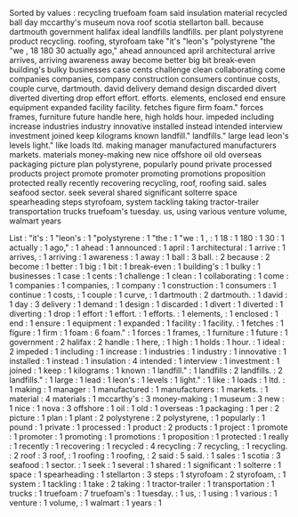Sorted by values :
recycling truefoam foam said insulation material recycled ball day mccarthy's museum nova roof scotia stellarton ball. because dartmouth government halifax ideal landfills landfills. per plant polystyrene product recycling. roofing, styrofoam take "it's "leon's "polystyrene "the "we , 18 180 30 actually ago," ahead announced april architectural arrive arrives, arriving awareness away become better big bit break-even building's bulky businesses case cents challenge clean collaborating come companies companies, company construction consumers continue costs, couple curve, dartmouth. david delivery demand design discarded divert diverted diverting drop effort effort. efforts. elements, enclosed end ensure equipment expanded facility facility. fetches figure firm foam." forces frames, furniture future handle here, high holds hour. impeded including increase industries industry innovative installed instead intended interview investment joined keep kilograms known landfill." landfills." large lead leon's levels light." like loads ltd. making manager manufactured manufacturers markets. materials money-making new nice offshore oil old overseas packaging picture plan polystyrene, popularly pound private processed products project promote promoter promoting promotions proposition protected really recently recovering recycling, roof, roofing said. sales seafood sector. seek several shared significant solterre space spearheading steps styrofoam, system tackling taking tractor-trailer transportation trucks truefoam's tuesday. us, using various venture volume, walmart years 

List :
"it's : 1
"leon's : 1
"polystyrene : 1
"the : 1
"we : 1
, : 1
18 : 1
180 : 1
30 : 1
actually : 1
ago," : 1
ahead : 1
announced : 1
april : 1
architectural : 1
arrive : 1
arrives, : 1
arriving : 1
awareness : 1
away : 1
ball : 3
ball. : 2
because : 2
become : 1
better : 1
big : 1
bit : 1
break-even : 1
building's : 1
bulky : 1
businesses : 1
case : 1
cents : 1
challenge : 1
clean : 1
collaborating : 1
come : 1
companies : 1
companies, : 1
company : 1
construction : 1
consumers : 1
continue : 1
costs, : 1
couple : 1
curve, : 1
dartmouth : 2
dartmouth. : 1
david : 1
day : 3
delivery : 1
demand : 1
design : 1
discarded : 1
divert : 1
diverted : 1
diverting : 1
drop : 1
effort : 1
effort. : 1
efforts. : 1
elements, : 1
enclosed : 1
end : 1
ensure : 1
equipment : 1
expanded : 1
facility : 1
facility. : 1
fetches : 1
figure : 1
firm : 1
foam : 6
foam." : 1
forces : 1
frames, : 1
furniture : 1
future : 1
government : 2
halifax : 2
handle : 1
here, : 1
high : 1
holds : 1
hour. : 1
ideal : 2
impeded : 1
including : 1
increase : 1
industries : 1
industry : 1
innovative : 1
installed : 1
instead : 1
insulation : 4
intended : 1
interview : 1
investment : 1
joined : 1
keep : 1
kilograms : 1
known : 1
landfill." : 1
landfills : 2
landfills. : 2
landfills." : 1
large : 1
lead : 1
leon's : 1
levels : 1
light." : 1
like : 1
loads : 1
ltd. : 1
making : 1
manager : 1
manufactured : 1
manufacturers : 1
markets. : 1
material : 4
materials : 1
mccarthy's : 3
money-making : 1
museum : 3
new : 1
nice : 1
nova : 3
offshore : 1
oil : 1
old : 1
overseas : 1
packaging : 1
per : 2
picture : 1
plan : 1
plant : 2
polystyrene : 2
polystyrene, : 1
popularly : 1
pound : 1
private : 1
processed : 1
product : 2
products : 1
project : 1
promote : 1
promoter : 1
promoting : 1
promotions : 1
proposition : 1
protected : 1
really : 1
recently : 1
recovering : 1
recycled : 4
recycling : 7
recycling, : 1
recycling. : 2
roof : 3
roof, : 1
roofing : 1
roofing, : 2
said : 5
said. : 1
sales : 1
scotia : 3
seafood : 1
sector. : 1
seek : 1
several : 1
shared : 1
significant : 1
solterre : 1
space : 1
spearheading : 1
stellarton : 3
steps : 1
styrofoam : 2
styrofoam, : 1
system : 1
tackling : 1
take : 2
taking : 1
tractor-trailer : 1
transportation : 1
trucks : 1
truefoam : 7
truefoam's : 1
tuesday. : 1
us, : 1
using : 1
various : 1
venture : 1
volume, : 1
walmart : 1
years : 1
